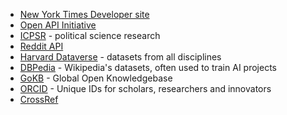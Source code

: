 
+ [New York Times Developer site](https://developer.nytimes.com/)
+ [Open API Initiative](https://openapis.org/) 
+ [ICPSR](https://www.icpsr.umich.edu/icpsrweb/landing.jsp) - political science research
+ [Reddit API](https://www.reddit.com/dev/api)
+ [Harvard Dataverse](https://dataverse.harvard.edu/) - datasets from all disciplines
+ [DBPedia](http://wiki.dbpedia.org/) - Wikipedia's datasets, often used to train AI projects
+ [GoKB](http://gokb.org/) - Global Open Knowledgebase
+ [ORCID](http://orcid.org/) - Unique IDs for scholars, researchers and innovators
+ [CrossRef](http://www.crossref.org/)
